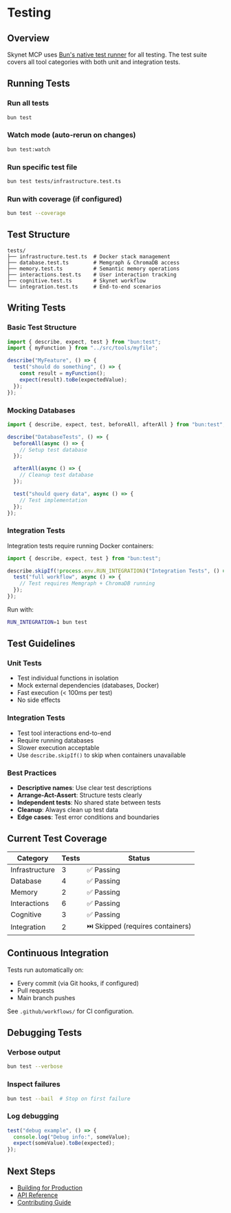# Testing

## Overview

Skynet MCP uses [Bun's native test runner](https://bun.sh/docs/cli/test) for all testing. The test suite covers all tool categories with both unit and integration tests.

## Running Tests

### Run all tests
```bash
bun test
```

### Watch mode (auto-rerun on changes)
```bash
bun test:watch
```

### Run specific test file
```bash
bun test tests/infrastructure.test.ts
```

### Run with coverage (if configured)
```bash
bun test --coverage
```

## Test Structure

```
tests/
├── infrastructure.test.ts  # Docker stack management
├── database.test.ts        # Memgraph & ChromaDB access
├── memory.test.ts          # Semantic memory operations
├── interactions.test.ts    # User interaction tracking
├── cognitive.test.ts       # Skynet workflow
└── integration.test.ts     # End-to-end scenarios
```

## Writing Tests

### Basic Test Structure

```typescript
import { describe, expect, test } from "bun:test";
import { myFunction } from "../src/tools/myfile";

describe("MyFeature", () => {
  test("should do something", () => {
    const result = myFunction();
    expect(result).toBe(expectedValue);
  });
});
```

### Mocking Databases

```typescript
import { describe, expect, test, beforeAll, afterAll } from "bun:test";

describe("DatabaseTests", () => {
  beforeAll(async () => {
    // Setup test database
  });

  afterAll(async () => {
    // Cleanup test database
  });

  test("should query data", async () => {
    // Test implementation
  });
});
```

### Integration Tests

Integration tests require running Docker containers:

```typescript
import { describe, expect, test } from "bun:test";

describe.skipIf(!process.env.RUN_INTEGRATION)("Integration Tests", () => {
  test("full workflow", async () => {
    // Test requires Memgraph + ChromaDB running
  });
});
```

Run with:
```bash
RUN_INTEGRATION=1 bun test
```

## Test Guidelines

### Unit Tests
- Test individual functions in isolation
- Mock external dependencies (databases, Docker)
- Fast execution (< 100ms per test)
- No side effects

### Integration Tests
- Test tool interactions end-to-end
- Require running databases
- Slower execution acceptable
- Use `describe.skipIf()` to skip when containers unavailable

### Best Practices
- **Descriptive names**: Use clear test descriptions
- **Arrange-Act-Assert**: Structure tests clearly
- **Independent tests**: No shared state between tests
- **Cleanup**: Always clean up test data
- **Edge cases**: Test error conditions and boundaries

## Current Test Coverage

| Category | Tests | Status |
|----------|-------|--------|
| Infrastructure | 3 | ✅ Passing |
| Database | 4 | ✅ Passing |
| Memory | 2 | ✅ Passing |
| Interactions | 6 | ✅ Passing |
| Cognitive | 3 | ✅ Passing |
| Integration | 2 | ⏭️ Skipped (requires containers) |

## Continuous Integration

Tests run automatically on:
- Every commit (via Git hooks, if configured)
- Pull requests
- Main branch pushes

See `.github/workflows/` for CI configuration.

## Debugging Tests

### Verbose output
```bash
bun test --verbose
```

### Inspect failures
```bash
bun test --bail  # Stop on first failure
```

### Log debugging
```typescript
test("debug example", () => {
  console.log("Debug info:", someValue);
  expect(someValue).toBe(expected);
});
```

## Next Steps

- [Building for Production](/guide/building)
- [API Reference](/api/)
- [Contributing Guide](https://patgpt/skynet/CONTRIBUTING.md)
